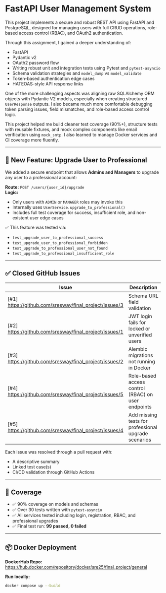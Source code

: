 # FastAPI User Management System

This project implements a secure and robust REST API using FastAPI and PostgreSQL, designed for managing users with full CRUD operations, role-based access control (RBAC), and OAuth2 authentication.

Through this assignment, I gained a deeper understanding of:
- FastAPI
- Pydantic v2
- OAuth2 password flow
- Writing robust unit and integration tests using Pytest and `pytest-asyncio`
- Schema validation strategies and `model_dump` vs `model_validate`
- Token-based authentication edge cases
- HATEOAS-style API response links

One of the more challenging aspects was aligning raw SQLAlchemy ORM objects with Pydantic V2 models, especially when creating structured `UserResponse` outputs. I also became much more comfortable debugging token parsing issues, field mismatches, and role-based access control logic.

This project helped me build cleaner test coverage (90%+), structure tests with reusable fixtures, and mock complex components like email verification using `mock_smtp`. I also learned to manage Docker services and CI coverage more fluently.

---

## 🚀 New Feature: Upgrade User to Professional

We added a secure endpoint that allows **Admins and Managers** to upgrade any user to a professional account:

**Route:** `POST /users/{user_id}/upgrade`  
**Logic:** 
- Only users with `ADMIN` or `MANAGER` roles may invoke this
- Internally uses `UserService.upgrade_to_professional()`
- Includes full test coverage for success, insufficient role, and non-existent user edge cases

✅ This feature was tested via:
- `test_upgrade_user_to_professional_success`
- `test_upgrade_user_to_professional_forbidden`
- `test_upgrade_to_professional_user_not_found`
- `test_upgrade_to_professional_insufficient_role`

---

## ✅ Closed GitHub Issues

| Issue | Description |
|-------|-------------|
| [#1] https://github.com/sresway/final_project/issues/3 | Schema URL field validation |
| [#2] https://github.com/sresway/final_project/issues/1 | JWT login fails for locked or unverified users |
| [#3] https://github.com/sresway/final_project/issues/2 | Alembic migrations not running in Docker |
| [#4] https://github.com/sresway/final_project/issues/5 | Role-based access control (RBAC) on user endpoints |
| [#5] https://github.com/sresway/final_project/issues/4 | Add missing tests for professional upgrade scenarios |

Each issue was resolved through a pull request with:
- A descriptive summary
- Linked test case(s)
- CI/CD validation through GitHub Actions

---

## 🧪 Coverage

- ✅ 90% coverage on models and schemas
- ✅ Over 30 tests written with `pytest-asyncio`
- ✅ All services tested including login, registration, RBAC, and professional upgrades
- ✅ Final test run: **99 passed, 0 failed**

---

## 📦 Docker Deployment

**DockerHub Repo:**  
https://hub.docker.com/repository/docker/sre25/final_project/general

**Run locally:**

```bash
docker compose up --build

